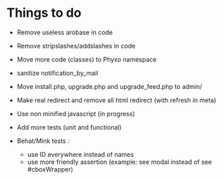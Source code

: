 Things to do
============

 * Remove useless arobase in code
 * Remove stripslashes/addslashes in code
 * Move more code (classes) to Phyxo namespace
 * sanitize notification_by_mail
 * Move install.php, upgrade.php and upgrade_feed.php to admin/
 * Make real redirect and remove all html redirect (with refresh in meta)

 * Use non minified javascript (in progress)
 * Add more tests (unit and functional)
 * Behat/Mink tests :
   - use ID everywhere instead of names
   - use more friendly assertion (example: see modal instead of see #cboxWrapper)
